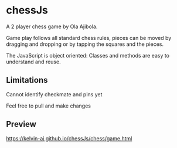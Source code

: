 # chessJs
A 2 player chess game by Ola Ajibola.

Game play follows all standard chess rules, pieces can be moved by dragging and dropping or by tapping the squares and the pieces.

The JavaScript is object oriented: Classes and methods are easy to understand and reuse.



## Limitations
Cannot identify checkmate and pins yet

Feel free to pull and make changes

## Preview
https://kelvin-aj.github.io/chessJs/chess/game.html
